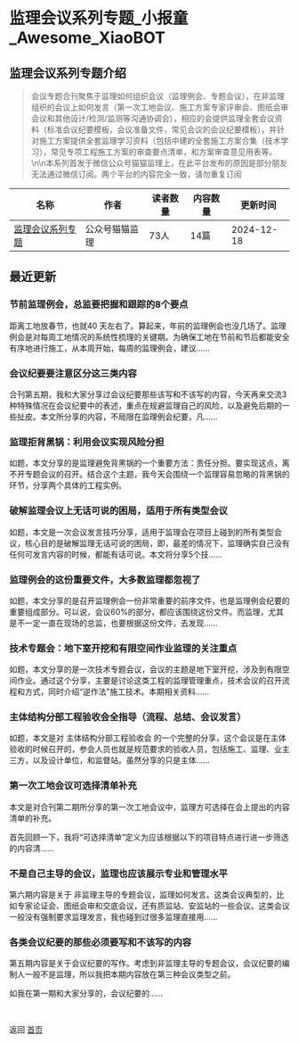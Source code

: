 # 监理会议系列专题_小报童_Awesome_XiaoBOT

## 监理会议系列专题介绍
> 会议专题合刊聚焦于监理如何组织会议（监理例会、专题会议），在非监理组织的会议上如何发言（第一次工地会议、施工方案专家评审会、图纸会审会议和其他设计/检测/监测等沟通协调会），相应的会提供监理全套会议资料（标准会议纪要模板，会议准备文件，常见会议的会议纪要模板），并针对施工方案提供全套监理学习资料（包括中建的全套施工方案合集（技术学习），常见专项工程施工方案的审查要点清单，和方案审查意见用表等。\n\n本系列首发于微信公众号猫猫监理上，在此平台发布的原因是部分朋友无法通过微信订阅。两个平台的内容完全一致，请勿重复订阅  
  


|名称|作者|读者数量|内容数量|更新时间|
|---|---|---|---|---|
|[监理会议系列专题](https://xiaobot.net/p/maomaojianli2?refer=0b133df9-27dc-423b-8101-639049001c13)|公众号猫猫监理|73人|14篇|2024-12-18|

## 最近更新
### 节前监理例会，总监要把握和跟踪的8个要点

距离工地放春节，也就40
天左右了。算起来，年前的监理例会也没几场了。监理例会是对每周工地情况的系统性梳理的关键期。为确保工地在节前和节后都能安全有序地进行施工，从本周开始，每周的监理例会，建议......

### 会议纪要要注意区分这三类内容

合刊第五期，我和大家分享过会议纪要那些该写和不该写的内容，今天再来交流3种特殊情况在会议纪要中的表述，重点在规避监理自己的风险，以及避免后期的一些扯皮。本文所分享的内容，不局限在监理例会纪要，凡......

### 监理拒背黑锅：利用会议实现风险分担

如题，本文分享的是监理避免背黑锅的一个重要方法：责任分担。要实现这点，离不开专题会议的召开。结合这个主题，我今天会围绕一个监理容易忽略的背黑锅的环节，分享两个具体的工程实例。

### 破解监理会议上无话可说的困局，适用于所有类型会议

如题，本文是一次会议发言技巧分享，适用于监理会在项目上碰到的所有类型会议，核心目的是破解监理无话可说的困局，即，最差的情况下，监理确实自己没有任何可发言内容的时候，都能有话可说。本文将分享5个技......

### 监理例会的这份重要文件，大多数监理都忽视了

如题，本文分享的是召开监理例会一份非常重要的前序文件，也是监理例会纪要的重要组成部分。可以说，会议60%的部分，都应该围绕这份文件。而监理，尤其是不一定一直在现场的总监，也要根据这份文件，去发现......

### 技术专题会：地下室开挖和有限空间作业监理的关注重点

如题，本文分享的是一次技术专题会议，会议的主题是地下室开挖，涉及到有限空间作业。通过这个分享，主要是讨论这类工程的监理管理重点，技术会议的召开流程和方式，同时介绍“逆作法"施工技术。本期相关资料......

### 主体结构分部工程验收会全指导（流程、总结、会议发言）

如题，本文是对 主体结构分部工程验收会
的一个完整的分享，这个会议是在主体验收的时候召开的，参会人员也就是规范要求的验收人员，包括施工、监理、业主三方，以及设计单位，和监督站。虽然分享的只是主体......

### 第一次工地会议可选择清单补充

本文是对合刊第二期所分享的第一次工地会议中，监理方可选择在会上提出的内容清单的补充。

首先回顾一下，我将“可选择清单”定义为应该根据以下的项目特点进行进一步筛选的内容清......

### 不是自己主导的会议，监理也应该展示专业和管理水平

第六期内容是关于
非监理主导的专题会议，监理如何发言。这类会议典型的，比如专家论证会、图纸会审和交底会议，还有质监站、安监站的一些会议。这类会议一般没有强制要求监理发言，我也碰到过很多监理直接用......

### 各类会议纪要的那些必须要写和不该写的内容

第五期内容是关于会议纪要的写作。考虑到非监理主导的专题会议，会议纪要的编制人一般不是监理，所以我把本期内容放在第三种会议类型之前。

如我在第一期和大家分享的，会议纪要的......


<a href="https://github.com/Reno9527/awesome-xiaobot" style="color: white; text-decoration: none;">awesome-xiaobot</a>

返回 [首页](../README.md)
